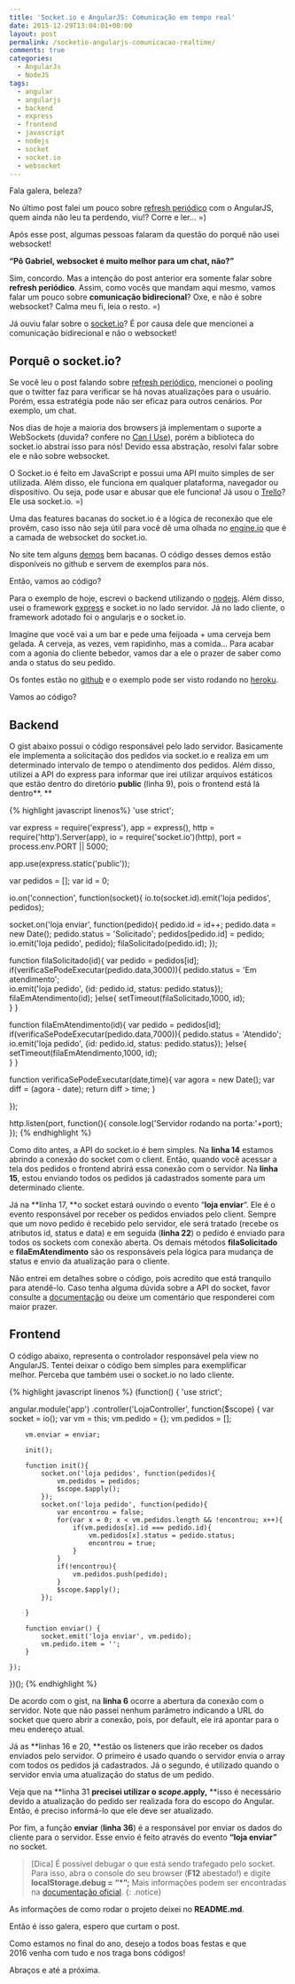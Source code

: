 ```yaml
---
title: 'Socket.io e AngularJS: Comunicação em tempo real'
date: 2015-12-29T13:04:01+00:00
layout: post
permalink: /socketio-angularjs-comunicacao-realtime/
comments: true
categories:
  - AngularJs
  - NodeJS
tags:
  - angular
  - angularjs
  - backend
  - express
  - frontend
  - javascript
  - nodejs
  - socket
  - socket.io
  - websocket
---
```

Fala galera, beleza?

No último post falei um pouco sobre <a href="http://gabrielfeitosa.com/angularjs-refresh-periodico/" target="_blank">refresh periódico</a> com o AngularJS, quem ainda não leu ta perdendo, viu!? Corre e ler&#8230; =)

Após esse post, algumas pessoas falaram da questão do porquê não usei websocket!

**&#8220;Pô Gabriel, websocket é muito melhor para um chat, não?&#8221;** 

Sim, concordo. Mas a intenção do post anterior era somente falar sobre **refresh periódico**. Assim, como vocês que mandam aqui mesmo, vamos falar um pouco sobre **comunicação bidirecional**? Oxe, e não é sobre websocket? Calma meu fi, leia o resto. =)

Já ouviu falar sobre o <a href="http://socket.io/" target="_blank">socket.io</a>? É por causa dele que mencionei a comunicação bidirecional e não o websocket!

<!--more-->

## Porquê o **socket.io?**

Se você leu o post falando sobre <a href="http://gabrielfeitosa.com/angularjs-refresh-periodico/" target="_blank">refresh periódico</a>, mencionei o pooling que o twitter faz para verificar se há novas atualizações para o usuário. Porém, essa estratégia pode não ser eficaz para outros cenários. Por exemplo, um chat.

Nos dias de hoje a maioria dos browsers já implementam o suporte a WebSockets (duvida? confere no <a href="http://caniuse.com/websockets" target="_blank">Can I Use</a>), porém a biblioteca do socket.io abstrai isso para nós! Devido essa abstração, resolvi falar sobre ele e não sobre websocket.

O Socket.io é feito em JavaScript e possui uma API muito simples de ser utilizada. Além disso, ele funciona em qualquer plataforma, navegador ou dispositivo. Ou seja, pode usar e abusar que ele funciona! Já usou o <a href="https://trello.com/" target="_blank">Trello</a>? Ele usa socket.io. =)

Uma das features bacanas do socket.io é a lógica de reconexão que ele provêm, caso isso não seja útil para você dê uma olhada no <a href="https://github.com/socketio/engine.io" target="_blank">engine.io</a> que é a camada de websocket do socket.io.

No site tem alguns <a href="http://socket.io/demos/chat/" target="_blank">demos</a> bem bacanas. O código desses demos estão disponíveis no github e servem de exemplos para nós.

Então, vamos ao código?

Para o exemplo de hoje, escrevi o backend utilizando o <a href="http://nodejs.org/" target="_blank">nodejs</a>. Além disso, usei o framework <a href="http://expressjs.com/" target="_blank">express</a> e socket.io no lado servidor. Já no lado cliente, o framework adotado foi o angularjs e o socket.io.

Imagine que você vai a um bar e pede uma feijoada + uma cerveja bem gelada. A cerveja, as vezes, vem rapidinho, mas a comida&#8230; Para acabar com a agonia do cliente bebedor, vamos dar a ele o prazer de saber como anda o status do seu pedido.

Os fontes estão no <a href="https://github.com/gabrielfeitosa/pedidos-socket-io" target="_blank">github</a> e o exemplo pode ser visto rodando no <a href="https://gf-pedidos-socket.herokuapp.com/" target="_blank">heroku</a>.

Vamos ao código?

## Backend

O gist abaixo possui o código responsável pelo lado servidor. Basicamente ele implementa a solicitação dos pedidos via socket.io e realiza em um determinado intervalo de tempo o atendimento dos pedidos. Além disso, utilizei a API do express para informar que irei utilizar arquivos estáticos que estão dentro do diretório **public** (linha 9), pois o frontend está lá dentro**. **

{% highlight javascript linenos%}
'use strict';

var express = require('express'),
    app = express(),
    http = require('http').Server(app),
    io = require('socket.io')(http),
    port = process.env.PORT || 5000;

app.use(express.static('public'));

var pedidos = [];
var id = 0;

io.on('connection', function(socket){
  io.to(socket.id).emit('loja pedidos', pedidos);

  socket.on('loja enviar', function(pedido){
    pedido.id = id++;
    pedido.data = new Date();
    pedido.status = 'Solicitado';
    pedidos[pedido.id] = pedido;
    io.emit('loja pedido', pedido);
    filaSolicitado(pedido.id);
  });

  function filaSolicitado(id){
    var pedido = pedidos[id]; 
    if(verificaSePodeExecutar(pedido.data,3000)){
      pedido.status = 'Em atendimento';  
      io.emit('loja pedido', {id: pedido.id, status: pedido.status});
      filaEmAtendimento(id); 
    }else{
      setTimeout(filaSolicitado,1000, id);  
    }
  }

  function filaEmAtendimento(id){
    var pedido = pedidos[id]; 
    if(verificaSePodeExecutar(pedido.data,7000)){
      pedido.status = 'Atendido';  
      io.emit('loja pedido', {id: pedido.id, status: pedido.status});
    }else{
      setTimeout(filaEmAtendimento,1000, id);  
    }
  }

  function verificaSePodeExecutar(date,time){
    var agora = new Date();
    var diff = (agora - date);
    return diff > time;
  }

});

http.listen(port, function(){
  console.log('Servidor rodando na porta:'+port);
});
{% endhighlight %}

Como dito antes, a API do socket.io é bem simples. Na **linha 14** estamos abrindo a conexão do socket com o client. Então, quando você acessar a tela dos pedidos o frontend abrirá essa conexão com o servidor. Na **linha 15**, estou enviando todos os pedidos já cadastrados somente para um determinado cliente.

Já na **linha 17, **o socket estará ouvindo o evento &#8220;**loja enviar**&#8220;. Ele é o evento responsável por receber os pedidos enviados pelo client. Sempre que um novo pedido é recebido pelo servidor, ele será tratado (recebe os atributos id, status e data) e em seguida (**linha 22**) o pedido é enviado para todos os sockets com conexão aberta. Os demais métodos **filaSolicitado** e **filaEmAtendimento** são os responsáveis pela lógica para mudança de status e envio da atualização para o cliente.

Não entrei em detalhes sobre o código, pois acredito que está tranquilo para atendê-lo. Caso tenha alguma dúvida sobre a API do socket, favor consulte a <a href="http://socket.io/docs/" target="_blank">documentação</a> ou deixe um comentário que responderei com maior prazer.

## Frontend

O código abaixo, representa o controlador responsável pela view no AngularJS. Tentei deixar o código bem simples para exemplificar melhor. Perceba que também usei o socket.io no lado cliente.

{% highlight javascript linenos %}
(function() {
'use strict';

angular.module('app')
	.controller('LojaController', function($scope) {
		var socket = io();
		var vm = this;
		vm.pedido = {};
		vm.pedidos = [];
		
		vm.enviar = enviar;
		
		init();

		function init(){
			socket.on('loja pedidos', function(pedidos){
				vm.pedidos = pedidos;
				$scope.$apply();
			});
			socket.on('loja pedido', function(pedido){
				var encontrou = false;
				for(var x = 0; x < vm.pedidos.length && !encontrou; x++){
					if(vm.pedidos[x].id === pedido.id){
						vm.pedidos[x].status = pedido.status;
						encontrou = true;
					}
				}
				if(!encontrou){
					vm.pedidos.push(pedido);
				}
				$scope.$apply();
			});

		}

		function enviar() {
		    socket.emit('loja enviar', vm.pedido);
		    vm.pedido.item = '';
		}

	});
})();
{% endhighlight %}

De acordo com o gist, na **linha 6** ocorre a abertura da conexão com o servidor. Note que não passei nenhum parâmetro indicando a URL do socket que quero abrir a conexão, pois, por default, ele irá apontar para o meu endereço atual.

Já as **linhas 16 e 20, **estão os listeners que irão receber os dados enviados pelo servidor. O primeiro é usado quando o servidor envia o array com todos os pedidos já cadastrados. Já o segundo, é utilizado quando o servidor envia uma atualização do status de um pedido.

Veja que na **linha 31 **precisei utilizar o **$scope.$apply**,** **isso é necessário devido a atualização do pedido ser realizada fora do escopo do Angular. Então, é preciso informá-lo que ele deve ser atualizado.

Por fim, a função **enviar** (**linha 36**) é a responsável por enviar os dados do cliente para o servidor. Esse envio é feito através do evento **&#8220;loja enviar&#8221;** no socket.

> [Dica]
  É possível debugar o que está sendo trafegado pelo socket. Para isso, abra o console do seu browser (<b>F12</b> abestado!) e digite <b>localStorage.debug = &#8220;*&#8221;;</b> Mais informações podem ser encontradas na <a href="http://socket.io/docs/logging-and-debugging/" target="_blank">documentação oficial</a>.
{: .notice}

As informações de como rodar o projeto deixei no **README.md**.

Então é isso galera, espero que curtam o post.

Como estamos no final do ano, desejo a todos boas festas e que 2016 venha com tudo e nos traga bons códigos!

Abraços e até a próxima.